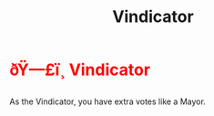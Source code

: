 ﻿---
lang: en-US
title: Vindicator
prev: TimeThief
next: Visionary
---
# <font color="red">ðŸ—£ï¸ <b>Vindicator</b></font> <Badge text="Support" type="tip" vertical="middle"/>

As the Vindicator, you have extra votes like a Mayor.<br>
